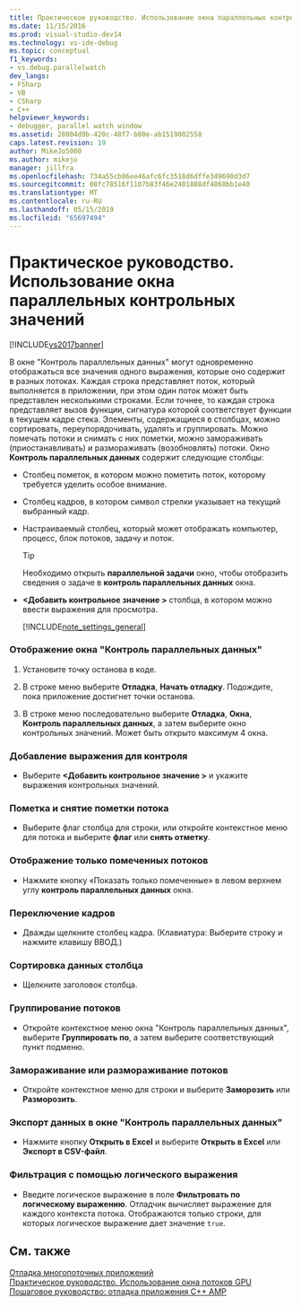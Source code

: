 ```yaml
---
title: Практическое руководство. Использование окна параллельных контрольных значений | Документация Майкрософт
ms.date: 11/15/2016
ms.prod: visual-studio-dev14
ms.technology: vs-ide-debug
ms.topic: conceptual
f1_keywords:
- vs.debug.parallelwatch
dev_langs:
- FSharp
- VB
- CSharp
- C++
helpviewer_keywords:
- debugger, parallel watch window
ms.assetid: 28004d9b-420c-48f7-b80e-ab1519802558
caps.latest.revision: 19
author: MikeJo5000
ms.author: mikejo
manager: jillfra
ms.openlocfilehash: 734a55cb06ee46afc6fc3518d6dffe349690d3d7
ms.sourcegitcommit: 08fc78516f1107b83f46e2401888df4868bb1e40
ms.translationtype: MT
ms.contentlocale: ru-RU
ms.lasthandoff: 05/15/2019
ms.locfileid: "65697494"
---
```

# <a name="how-to-use-the-parallel-watch-window"></a>Практическое руководство. Использование окна параллельных контрольных значений
[!INCLUDE[vs2017banner](../includes/vs2017banner.md)]

В окне "Контроль параллельных данных" могут одновременно отображаться все значения одного выражения, которые оно содержит в разных потоках. Каждая строка представляет поток, который выполняется в приложении, при этом один поток может быть представлен несколькими строками. Если точнее, то каждая строка представляет вызов функции, сигнатура которой соответствует функции в текущем кадре стека. Элементы, содержащиеся в столбцах, можно сортировать, переупорядочивать, удалять и группировать. Можно помечать потоки и снимать с них пометки, можно замораживать (приостанавливать) и размораживать (возобновлять) потоки. Окно **Контроль параллельных данных** содержит следующие столбцы:  
  
- Столбец пометок, в котором можно пометить поток, которому требуется уделить особое внимание.  
  
- Столбец кадров, в котором символ стрелки указывает на текущий выбранный кадр.  
  
- Настраиваемый столбец, который может отображать компьютер, процесс, блок потоков, задачу и поток.  
  
  > [!TIP]
  > Необходимо открыть **параллельной задачи** окно, чтобы отобразить сведения о задаче в **контроль параллельных данных** окна.  
  
- **\<Добавить контрольное значение >** столбца, в котором можно ввести выражения для просмотра.  
  
  [!INCLUDE[note_settings_general](../includes/note-settings-general-md.md)]  
  
### <a name="to-display-the-parallel-watch-window"></a>Отображение окна "Контроль параллельных данных"  
  
1. Установите точку останова в коде.  
  
2. В строке меню выберите **Отладка**, **Начать отладку**. Подождите, пока приложение достигнет точки останова.  
  
3. В строке меню последовательно выберите **Отладка**, **Окна**, **Контроль параллельных данных**, а затем выберите окно контрольных значений. Может быть открыто максимум 4 окна.  
  
### <a name="to-add-a-watch-expression"></a>Добавление выражения для контроля  
  
- Выберите  **\<Добавить контрольное значение >** и укажите выражения контрольных значений.  
  
### <a name="to-flag-or-unflag-a-thread"></a>Пометка и снятие пометки потока  
  
- Выберите флаг столбца для строки, или откройте контекстное меню для потока и выберите **флаг** или **снять отметку**.  
  
### <a name="to-display-only-flagged-threads"></a>Отображение только помеченных потоков  
  
- Нажмите кнопку «Показать только помеченные» в левом верхнем углу **контроль параллельных данных** окна.  
  
### <a name="to-switch-frames"></a>Переключение кадров  
  
- Дважды щелкните столбец кадра. (Клавиатура: Выберите строку и нажмите клавишу ВВОД.)  
  
### <a name="to-sort-a-column"></a>Сортировка данных столбца  
  
- Щелкните заголовок столбца.  
  
### <a name="to-group-threads"></a>Группирование потоков  
  
- Откройте контекстное меню окна "Контроль параллельных данных", выберите **Группировать по**, а затем выберите соответствующий пункт подменю.  
  
### <a name="to-freeze-or-thaw-threads"></a>Замораживание или размораживание потоков  
  
- Откройте контекстное меню для строки и выберите **Заморозить** или **Разморозить**.  
  
### <a name="to-export-the-data-in-the-parallel-watch-window"></a>Экспорт данных в окне "Контроль параллельных данных"  
  
- Нажмите кнопку **Открыть в Excel** и выберите **Открыть в Excel** или **Экспорт в CSV-файл**.  
  
### <a name="to-filter-by-a-boolean-expression"></a>Фильтрация с помощью логического выражения  
  
- Введите логическое выражение в поле **Фильтровать по логическому выражению**. Отладчик вычисляет выражение для каждого контекста потока. Отображаются только строки, для которых логическое выражение дает значение `true`.  
  
## <a name="see-also"></a>См. также  
 [Отладка многопоточных приложений](../debugger/debug-multithreaded-applications-in-visual-studio.md)   
 [Практическое руководство. Использование окна потоков GPU](../debugger/how-to-use-the-gpu-threads-window.md)   
 [Пошаговое руководство: отладка приложения C++ AMP](https://msdn.microsoft.com/library/40e92ecc-f6ba-411c-960c-b3047b854fb5)
